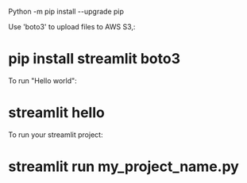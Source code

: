 
Python -m pip install --upgrade pip

Use 'boto3' to upload files to AWS S3,:
# pip install streamlit boto3

To run "Hello world":
# streamlit hello

To run your streamlit project:
# streamlit run my_project_name.py
